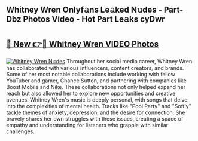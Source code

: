 ## Whitney Wren Onlyf𝚊ns Le𝚊ked N𝚞des - Part-Dbz Photos Video - Hot Part Le𝚊ks cyDwr

# <h2><a href="http://ab89448.deff.icu/?id=Whitney+Wren">🔗 New 👉🔴 Whitney Wren VIDEO Photos</a></h2>

[![Whitney Wren N𝚞des](https://i.imgur.com/rIISA9y.gif)](http://ab89448.deff.icu/?id=Whitney+Wren)
Throughout her social media career, Whitney Wren has collaborated with various influencers, content creators, and brands. Some of her most notable collaborations include working with fellow YouTuber and gamer, Chance Sutton, and partnering with companies like Boost Mobile and Nike. These collaborations not only helped expand her reach but also allowed her to explore new opportunities and creative avenues. Whitney Wren's music is deeply personal, with songs that delve into the complexities of mental health. Tracks like "Pool Party" and "Softly" tackle themes of anxiety, depression, and the desire for connection. She bravely shares her own struggles with these issues, creating a space of empathy and understanding for listeners who grapple with similar challenges.
